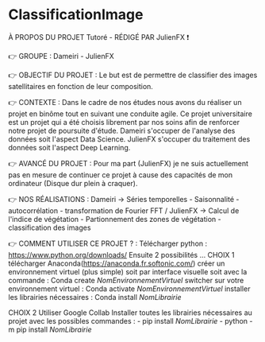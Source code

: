 # ClassificationImage

À PROPOS DU PROJET Tutoré - RÉDIGÉ PAR JulienFX :exclamation:

:point_right: GROUPE : 
Dameiri - JulienFX

:point_right: OBJECTIF DU PROJET :
Le but est de permettre de classifier des images satellitaires en fonction de leur composition.

:point_right: CONTEXTE : 
Dans le cadre de nos études nous avons du réaliser un projet en binôme tout en suivant une conduite agile. Ce projet universitaire est un projet qui a été choisis librement par nos soins afin de renforcer notre projet de poursuite d'étude. 
Dameiri s'occuper de l'analyse des données soit l'aspect Data Science.
JulienFX s'occuper du traitement des données soit l'aspect Deep Learning.


:point_right: AVANCÉ DU PROJET : 
Pour ma part (JulienFX) je ne suis actuellement pas en mesure de continuer ce projet à cause des capacités de mon ordinateur (Disque dur plein à craquer).

:point_right: NOS RÉALISATIONS : 
Dameiri -> Séries temporelles - Saisonnalité - autocorrélation - transformation de Fourier FFT
/ JulienFX -> Calcul de l'indice de végétation - Partionnement des zones de végétation - classification des images 

:point_right: COMMENT UTILISER CE PROJET ? : 
Télécharger python : https://www.python.org/downloads/
Ensuite 2 possibilités ...
  CHOIX 1 
    télécharger Anaconda(https://anaconda.fr.softonic.com/) 
    créer un environnement virtuel (plus simple) soit par interface visuelle soit avec la commande : Conda create *NomEnvironnementVirtuel*
    switcher sur votre environnement virtuel : Conda activate *NomEnvironnementVirtuel*
    installer les librairies nécessaires : Conda install *NomLibrairie*
  
  CHOIX 2 
    Utiliser Google Collab
    Installer toutes les librairies nécessaires au projet avec les possibles commandes : - pip install *NomLibrairie* 
                                                                                         - python -m pip install *NomLibrairie*

